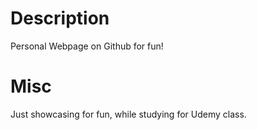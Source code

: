 # Description
Personal Webpage on Github for fun!

# Misc 
Just showcasing for fun, while studying for Udemy class.